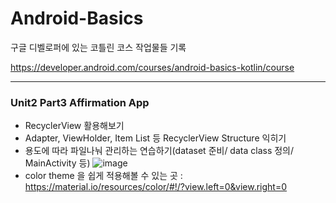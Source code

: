 # Android-Basics
구글 디벨로퍼에 있는 코틀린 코스 작업물들 기록

https://developer.android.com/courses/android-basics-kotlin/course

----
### Unit2 Part3 Affirmation App
- RecyclerView 활용해보기
- Adapter, ViewHolder, Item List 등 RecyclerView Structure 익히기
- 용도에 따라 파일나눠 관리하는 연습하기(dataset 준비/ data class 정의/ MainActivity 등)
![image](https://user-images.githubusercontent.com/68096732/109395416-96025c80-796f-11eb-8e6d-e575b5c4fd47.png)
- color theme 을 쉽게 적용해볼 수 있는 곳 : https://material.io/resources/color/#!/?view.left=0&view.right=0

